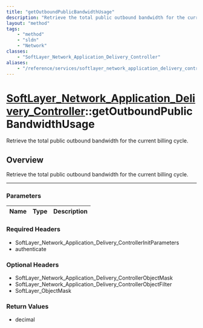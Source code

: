 ```yaml
---
title: "getOutboundPublicBandwidthUsage"
description: "Retrieve the total public outbound bandwidth for the current billing cycle."
layout: "method"
tags:
    - "method"
    - "sldn"
    - "Network"
classes:
    - "SoftLayer_Network_Application_Delivery_Controller"
aliases:
    - "/reference/services/softlayer_network_application_delivery_controller/getOutboundPublicBandwidthUsage"
---
```

# [SoftLayer_Network_Application_Delivery_Controller](/reference/services/SoftLayer_Network_Application_Delivery_Controller)::getOutboundPublicBandwidthUsage

Retrieve the total public outbound bandwidth for the current billing cycle.


## Overview 
Retrieve the total public outbound bandwidth for the current billing cycle.

-----

### Parameters 
|Name | Type | Description |
| --- | --- | --- |


### Required Headers
* SoftLayer_Network_Application_Delivery_ControllerInitParameters
* authenticate


### Optional Headers
* SoftLayer_Network_Application_Delivery_ControllerObjectMask
* SoftLayer_Network_Application_Delivery_ControllerObjectFilter
* SoftLayer_ObjectMask

### Return Values
* decimal




